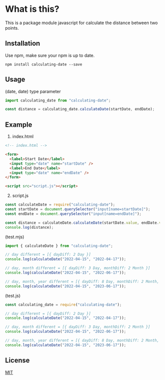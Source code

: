 # What is this?

This is a package module javascript for calculate the distance between two points.

## Installation

Use npm, make sure your npm is up to date.

```
npm install calculating-date --save
```

## Usage

(date, date) type parameter

```javascript
import calculating_date from "calculating-date";

const distance = calculating_date.calculateDate(startDate, endDate);
```

## Example

1. index.html

```html
<!-- index.html -->

<form>
  <label>Start Date</label>
  <input type="date" name="startDate" />
  <label>End Date</label>
  <input type="date" name="endDate" />
</form>

<script src="script.js"></script>
```

2. script.js

```javascript
const calculateDate = require("calculating-date");
const startDate = document.querySelector("input[name=startDate]");
const endDate = document.querySelector("input[name=endDate]");

const distance = calculateDate.calculateDate(startDate.value, endDate.value);
console.log(distance);
```

(test.mjs)

```javascript
import { calculateDate } from "calculating-date";

// day different = [{ dayDiff: 2 Day }]
console.log(calculateDate("2022-04-15", "2022-04-17"));

// day, month different = [{ dayDiff: 3 Day, monthDiff: 2 Month }]
console.log(calculateDate("2022-04-15", "2022-06-17"));

// day, month, year different = [{ dayDiff: 8 Day, monthDiff: 2 Month, yearDiff: 1 Year }]
console.log(calculateDate("2022-04-15", "2023-06-17"));
```

(test.js)

```javascript
const calculating_date = require("calculating-date");

// day different = [{ dayDiff: 2 Day }]
console.log(calculateDate("2022-04-15", "2022-04-17"));

// day, month different = [{ dayDiff: 3 Day, monthDiff: 2 Month }]
console.log(calculateDate("2022-04-15", "2022-06-17"));

// day, month, year different = [{ dayDiff: 8 Day, monthDiff: 2 Month, yearDiff: 1 Year }]
console.log(calculateDate("2022-04-15", "2023-06-17"));
```

## License

[MIT](https://choosealicense.com/licenses/mit/)
